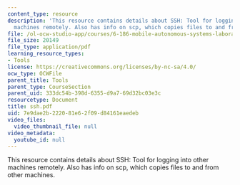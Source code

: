 ```yaml
---
content_type: resource
description: 'This resource contains details about SSH: Tool for logging into other
  machines remotely. Also has info on scp, which copies files to and from other machines.'
file: /ol-ocw-studio-app/courses/6-186-mobile-autonomous-systems-laboratory-january-iap-2005/7e9dae2b222081e62f09d84161eaedeb_ssh.pdf
file_size: 20149
file_type: application/pdf
learning_resource_types:
- Tools
license: https://creativecommons.org/licenses/by-nc-sa/4.0/
ocw_type: OCWFile
parent_title: Tools
parent_type: CourseSection
parent_uid: 333dc54b-398d-6355-d9a7-69d32bc03e3c
resourcetype: Document
title: ssh.pdf
uid: 7e9dae2b-2220-81e6-2f09-d84161eaedeb
video_files:
  video_thumbnail_file: null
video_metadata:
  youtube_id: null
---
```

This resource contains details about SSH: Tool for logging into other machines remotely. Also has info on scp, which copies files to and from other machines.